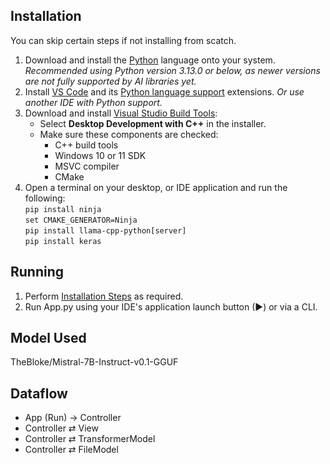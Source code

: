 ## Installation
You can skip certain steps if not installing from scatch.
1. Download and install the [Python](https://www.python.org/downloads/) language onto your system. *Recommended using Python version 3.13.0 or below, as newer versions are not fully supported by AI libraries yet.*
2. Install [VS Code](https://code.visualstudio.com/) and its [Python language support](https://marketplace.visualstudio.com/items?itemName=ms-python.python) extensions. *Or use another IDE with Python support.*
3. Download and install [Visual Studio Build Tools](https://visualstudio.microsoft.com/visual-cpp-build-tools/):  
    - Select **Desktop Development with C++** in the installer.  
    - Make sure these components are checked:  
      - C++ build tools  
      - Windows 10 or 11 SDK  
      - MSVC compiler  
      - CMake  
2. Open a terminal on your desktop, or IDE application and run the following:\
`pip install ninja`\
`set CMAKE_GENERATOR=Ninja`\
`pip install llama-cpp-python[server]`\
`pip install keras`

## Running
1. Perform [Installation Steps](#Installation) as required.
2. Run App.py using your IDE's application launch button (▶) or via a CLI.

## Model Used
TheBloke/Mistral-7B-Instruct-v0.1-GGUF 

## Dataflow
- App (Run) → Controller
- Controller ⇄ View
- Controller ⇄ TransformerModel
- Controller ⇄ FileModel
